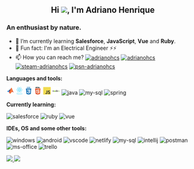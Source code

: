 <h2 align="center">Hi <img src="https://raw.githubusercontent.com/kaueMarques/kaueMarques/master/hi.gif" width="20px">, I'm Adriano Henrique</h2>
<p align="center">

<h3 align="left"> An enthusiast by nature.</h3>

- 🌱 I’m currently learning **Salesforce**, **JavaScript**, **Vue** and **Ruby**.
- :balloon: Fun fact: I'm an Electrical Engineer ⚡⚡
- 📫 How you can reach me? <a href="mailto:adriano.henrique.eng@gmail.com" target="blank"><img align="center" src="https://img.shields.io/badge/Gmail-D14836?style=for-the-badge&logo=gmail&logoColor=white" alt="adrianohcs" height="20" width="60" /></a> <a href="https://www.linkedin.com/in/adrianohcs/" target="blank"><img align="center" src="https://img.shields.io/badge/LinkedIn-0077B5?style=for-the-badge&logo=linkedin&logoColor=white" alt="adrianohcs" height="20" width="80" /></a> <a href="https://steamcommunity.com/id/adrianohcs/" target="blank"><img align="center" src="https://img.shields.io/badge/Steam-000000?style=for-the-badge&logo=steam&logoColor=white" alt="steam-adrianohcs" height="20" width="60" /></a> <a href="https://psnprofiles.com/adrianohcs" target="blank"><img align="center" src="https://img.shields.io/badge/PlayStation-003791?style=for-the-badge&logo=playstation&logoColor=white" alt="psn-adrianohcs" height="20" width="90" /></a>

**Languages and tools:**
<p align="left">
<img src="https://raw.githubusercontent.com/devicons/devicon/master/icons/matlab/matlab-original.svg" alt="react" width="20" height="20"/>
<img src="https://raw.githubusercontent.com/devicons/devicon/master/icons/react/react-original-wordmark.svg" alt="react" width="20" height="20"/>
<img src="https://raw.githubusercontent.com/devicons/devicon/master/icons/css3/css3-plain-wordmark.svg" alt="css3"  width="20" height="20"/>
<img src="https://raw.githubusercontent.com/devicons/devicon/master/icons/html5/html5-original-wordmark.svg" alt="html5"  width="20" height="20"/>
<img src="https://raw.githubusercontent.com/devicons/devicon/master/icons/javascript/javascript-original.svg" alt="javascript" width="20" height="20"/>
<img src="https://raw.githubusercontent.com/devicons/devicon/master/icons/nodejs/nodejs-original-wordmark.svg" alt="nodejs" width="20" height="20"/>
<img src="https://cdn.jsdelivr.net/gh/devicons/devicon/icons/java/java-original.svg" alt="java" width="20" height="20"/>
<img src="https://cdn.jsdelivr.net/gh/devicons/devicon/icons/mysql/mysql-original.svg" alt="my-sql" width="20" height="20"/>
<img src="https://cdn.jsdelivr.net/gh/devicons/devicon/icons/spring/spring-original.svg" alt="spring" width="20" height="20"/></p><p align="center">
</p>

**Currently learning:**
<p align="left">
<img src="https://cdn.jsdelivr.net/gh/devicons/devicon/icons/salesforce/salesforce-original.svg" alt="salesforce" width="20" height="20"/>
<img src="https://cdn.jsdelivr.net/gh/devicons/devicon/icons/ruby/ruby-plain.svg" alt="ruby" width="20" height="20"/>
<img src="https://cdn.jsdelivr.net/gh/devicons/devicon/icons/vuejs/vuejs-original.svg" alt="vue" width="20" height="20"/>
</p><p align="center">
</p>

**IDEs, OS and some other tools:**
<p align="left">
<img src="https://img.shields.io/badge/Windows-0078D6?style=for-the-badge&logo=windows&logoColor=white" alt="windows" width="80" height="20"/>
<img src="https://img.shields.io/badge/Android-3DDC84?style=for-the-badge&logo=android&logoColor=white" alt="android" width="80" height="20"/>
<img src="https://img.shields.io/badge/Visual%20Studio%20Code-0078d7.svg?style=for-the-badge&logo=visual-studio-code&logoColor=white" alt="vscode" width="130" height="20"/>
<img src="https://img.shields.io/badge/Netlify-00C7B7?style=for-the-badge&logo=netlify&logoColor=white" alt="netlify" width="80" height="20"/>
<img src="https://img.shields.io/badge/MySQL-00000F?style=for-the-badge&logo=mysql&logoColor=white" alt="my-sql" width="70" height="20"/>
<img src="https://img.shields.io/badge/IntelliJIDEA-000000.svg?style=for-the-badge&logo=intellij-idea&logoColor=white" alt="intellij"  width="100" height="20"/>
<img src="https://img.shields.io/badge/Postman-FF6C37?style=for-the-badge&logo=postman&logoColor=white" alt="postman" width="80" height="20"/>
<img src="https://img.shields.io/badge/Microsoft_Office-D83B01?style=for-the-badge&logo=microsoft-office&logoColor=white" alt="ms-office"  width="120" height="20"/>
<img src="https://img.shields.io/badge/Trello-%23026AA7.svg?style=for-the-badge&logo=Trello&logoColor=white" alt="trello" width="70" height="20"/>
</p><p align="center">
</p>
<div>
  <a href="https://github.com/anuraghazra/github-readme-stats">
    <img height="180em" src="https://github-readme-stats.vercel.app/api?username=adrianohcs" />
    <img height="180em" src="https://github-readme-stats.vercel.app/api/top-langs/?username=adrianohcs&layout=compact" />
  </a>
</div>

<!---
adrianohcs/adrianohcs is a ✨ special ✨ repository because its `README.md` (this file) appears on your GitHub profile.
You can click the Preview link to take a look at your changes.
--->
